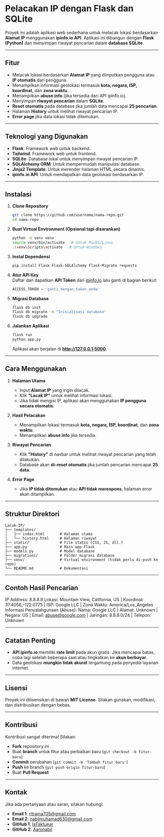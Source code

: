 # Pelacakan IP dengan Flask dan SQLite 
Proyek ini adalah aplikasi web sederhana untuk melacak lokasi berdasarkan **Alamat IP** menggunakan **ipinfo.io API**. Aplikasi ini dibangun dengan **Flask (Python)** dan menyimpan riwayat pencarian dalam **database SQLite**.  

---

## Fitur  
- Melacak lokasi berdasarkan **Alamat IP** yang diinputkan pengguna atau **IP otomatis** dari pengguna.  
- Menampilkan informasi geolokasi termasuk **kota, negara, ISP, koordinat**, dan **zona waktu**.  
- Menampilkan **abuse info** (jika tersedia dari API ipinfo.io).  
- Menyimpan **riwayat pencarian** dalam **SQLite**.  
- **Reset otomatis** pada database jika jumlah data mencapai **25 pencarian**.  
- Halaman **History** untuk melihat riwayat pencarian IP.  
- **Error page** jika data lokasi tidak ditemukan.  

---

## Teknologi yang Digunakan  
- **Flask**: Framework web untuk backend.
- **Tailwind**: Framework web untuk frontend.  
- **SQLite**: Database lokal untuk menyimpan riwayat pencarian IP.  
- **SQLAlchemy ORM**: Untuk mempermudah manipulasi database.  
- **Jinja2 Template**: Untuk merender halaman HTML secara dinamis.  
- **ipinfo.io API**: Untuk mendapatkan data geolokasi berdasarkan IP.  

---

## Instalasi  
1. **Clone Repository**  
    ```bash
    git clone https://github.com/username/nama-repo.git
    cd nama-repo
    ```

2. **Buat Virtual Environment (Opsional tapi disarankan)**  
    ```bash
    python -m venv venv
    source venv/bin/activate   # Untuk MacOS/Linux
    .\venv\Scripts\activate   # Untuk Windows
    ```

3. **Instal Dependensi**  
    ```bash
    pip install Flask Flask-SQLAlchemy Flask-Migrate requests
    ```

4. **Atur API Key**  
    Daftar dan dapatkan **API Token** dari [ipinfo.io](https://ipinfo.io) lalu ganti di bagian berikut:  
    ```python
    ACCESS_TOKEN = 'ganti_dengan_token_anda'
    ```

5. **Migrasi Database**  
    ```bash
    flask db init
    flask db migrate -m "Inisialisasi database"
    flask db upgrade
    ```

6. **Jalankan Aplikasi**  
    ```bash
    flask run
    python app.py
    ```
    Aplikasi akan berjalan di **http://127.0.0.1:5000**.  

---

## Cara Menggunakan  
1. **Halaman Utama**  
   - Input **Alamat IP** yang ingin dilacak.  
   - Klik **"Lacak IP"** untuk melihat informasi lokasi.  
   - Jika tidak mengisi IP, aplikasi akan menggunakan **IP pengguna secara otomatis**.  

2. **Hasil Pelacakan**  
   - Menampilkan lokasi termasuk **kota, negara, ISP, koordinat**, dan **zona waktu**.  
   - Menampilkan **abuse info** jika tersedia.  

3. **Riwayat Pencarian**  
   - Klik **"History"** di navbar untuk melihat riwayat pencarian yang telah dilakukan.  
   - Database akan **di-reset otomatis** jika jumlah pencarian mencapai **25 data**.  

4. **Error Page**  
   - Jika **IP tidak ditemukan** atau **API tidak merespons**, halaman error akan ditampilkan.  

---
 
## **Struktur Direktori**  
```plaintext
Lacak-IP/
├── templates/
│   ├── index.html       # Halaman utama
│   └── history.html     # Halaman riwayat
├── static/              # File statis (CSS, JS, dll.)
├── app.py               # Main app Flask
├── models.py            # Model database
├── migrations/          # Folder migrasi database
├── venv/                # Virtual environment (tidak perlu di-push ke repo)
└── README.md            # Dokumentasi
```
---

## Contoh Hasil Pencarian  
IP Address: 8.8.8.8 Lokasi: Mountain View, California, US | Koordinat: 37.4056,-122.0775 | ISP: Google LLC | Zona Waktu: America/Los_Angeles Informasi Penyalahgunaan (Abuse): Nama: Google LLC | Alamat: Unknown | Negara: US | Email: abuse@google.com | Jaringan: 8.8.8.0/24 | Telepon: Unknown

---

## Catatan Penting  
- **API ipinfo.io** memiliki **rate limit** pada akun gratis. Jika mencapai batas, coba lagi setelah beberapa saat atau tingkatkan ke **akun berbayar**.  
- Data geolokasi **mungkin tidak akurat** tergantung pada penyedia layanan internet.  

---

## Lisensi  
Proyek ini dilisensikan di bawah **MIT License**. Silakan gunakan, modifikasi, dan distribusikan dengan bebas.  

---

## Kontribusi  
Kontribusi sangat diterima! Silakan:  
- **Fork** repository ini  
- Buat **branch** untuk fitur atau perbaikan baru (`git checkout -b fitur-baru`)  
- **Commit** perubahan (`git commit -m 'Tambah fitur baru'`)  
- **Push** ke branch (`git push origin fitur-baru`)  
- Buat **Pull Request**  

---

## Kontak  
Jika ada pertanyaan atau saran, silakan hubungi:  
- **Email 1**: [ritrama705@gmail.com](ritrama705@gmail.com)
- **Email 2**: [nabilmuhamad630@gmail.com](nabilmuhamad630@gmail.com) 
- **GitHub 1**: [IsFaktuear](https://github.com/IsFaktuear)
- **GitHub 2**: [Aaronabil](https://github.com/Aaronabil) 
